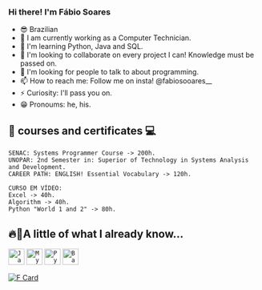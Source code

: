 ### Hi there! I'm Fábio Soares

- 😎 Brazilian
- 🔭 I am currently working as a Computer Technician.
- 🌱 I'm learning Python, Java and SQL.
- 👯 I'm looking to collaborate on every project I can! Knowledge must be passed on.
- 🤔 I'm looking for people to talk to about programming.
- 📫 How to reach me: Follow me on insta! @fabiosooares__
- ⚡ Curiosity: I'll pass you on.
- 😁 Pronoums: he, his.

## 📝 courses and certificates 💻
```
SENAC: Systems Programmer Course -> 200h.
UNOPAR: 2nd Semester in: Superior of Technology in Systems Analysis and Development.
CAREER PATH: ENGLISH! Essential Vocabulary -> 120h.

CURSO EM VÍDEO: 
Excel -> 40h.
Algorithm -> 40h.
Python "World 1 and 2" -> 80h.

```

## 🔥🚀A little of what I already know...
<code><img height="32" src="https://cdn.iconscout.com/icon/free/png-64/java-59-1174952.png" alt="Java"/></code>
<code><img height="32" src="https://cdn.iconscout.com/icon/free/png-64/mysql-3521596-2945040.png" alt="MySQL"/></code>
<code><img height="32" src="https://cdn.iconscout.com/icon/free/png-64/python-2-226051.png" alt="Python"/></code>
<code><img height="32" src="https://cdn.iconscout.com/icon/premium/png-64-thumb/shell-36-805934.png" alt="Bash"/></code>
          
[![F Card](https://github-readme-stats.vercel.app/api?username=FabioSooares&theme=tokyonight&show_icons=true)](https://github.com/anuraghazra/github-readme-stats)
